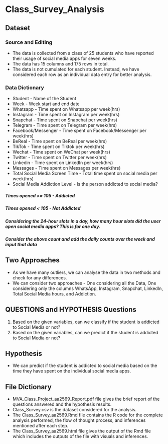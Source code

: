 # Class_Survey_Analysis

## Dataset

### Source and Editing
* The data is collected from a class of 25 students who have reported their usage of social media apps for seven weeks.
* The data has 15 columns and 175 rows in total.
* The data is not cumulated for each student. Instead, we have considered each row as an individual data entry for better analysis.

### Data Dictionary
* Student - Name of the Student
* Week - Week start and end date
* Whatsapp - Time spent on Whatsapp per week(hrs)
* Instagram - Time spent on Instagram per week(hrs)
* Snapchat - Time spent on Snapchat per week(hrs)
* Telegram - Time spent on Telegram per week(hrs)
* Facebook/Messenger - Time spent on Facebook/Messenger per week(hrs)
* BeReal - Time spent on BeReal per week(hrs)
* TikTok - Time spent on Tiktok per week(hrs)
* Wechat - Time spent on WeChat per week(hrs)
* Twitter - Time spent on Twitter per week(hrs)
* Linkedin - Time spent on LinkedIn per week(hrs)
* Messages - Time spent on Messages per week(hrs)
* Total Social Media Screen Time - Total time spent on social media per week(hrs)
* Social Media Addiction Level - Is the person addicted to social media?
##### Times opened >= 105 - Addicted 
##### Times opened < 105 - Not Addicted 
##### Considering the 24-hour slots in a day, how many hour slots did the user open social media apps? This is for one day. 
##### Consider the above count and add the daily counts over the week and input that data

## Two Approaches
* As we have many outliers, we can analyse the data in two methods and check for any differences.
* We can consider two approaches - One considering all the Data, One considering only the columns WhatsApp, Instagram, Snapchat, LinkedIn, Total Social Media hours, and Addiction.

## QUESTIONS and HYPOTHESIS Questions
1. Based on the given variables, can we classify if the student is addicted to Social Media or not?
2. Based on the given variables, can we predict if the student is addicted to Social Media or not?

## Hypothesis
* We can predict if the student is addicted to social media based on the time they have spent on the individual social media apps.


## File Dictionary

* MVA_Class_Project_aa2569_Report.pdf file gives the brief report of the questions answered and the hypothesis results.
* Class_Survey.csv is the dataset considered for the analysis.
* The Class_Survey_aa2569.Rmd file contains the R code for the complete analysis performed, the flow of thought process, and inferences mentioned after each step.
* The Class_Survey_aa2569.html file gives the output of the Rmd file which includes the outputs of the file with visuals and inferences.


